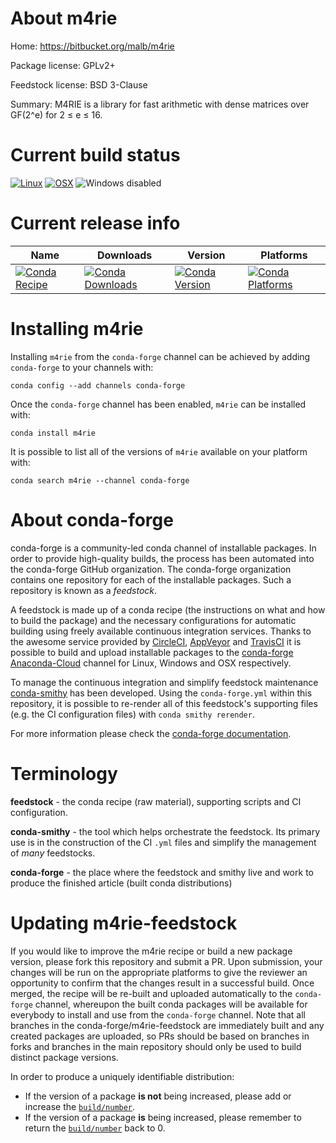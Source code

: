 About m4rie
===========

Home: https://bitbucket.org/malb/m4rie

Package license: GPLv2+

Feedstock license: BSD 3-Clause

Summary: M4RIE is a library for fast arithmetic with dense matrices over GF(2^e) for 2 ≤ e ≤ 16.



Current build status
====================

[![Linux](https://img.shields.io/circleci/project/github/conda-forge/m4rie-feedstock/master.svg?label=Linux)](https://circleci.com/gh/conda-forge/m4rie-feedstock)
[![OSX](https://img.shields.io/travis/conda-forge/m4rie-feedstock/master.svg?label=macOS)](https://travis-ci.org/conda-forge/m4rie-feedstock)
![Windows disabled](https://img.shields.io/badge/Windows-disabled-lightgrey.svg)

Current release info
====================

| Name | Downloads | Version | Platforms |
| --- | --- | --- | --- |
| [![Conda Recipe](https://img.shields.io/badge/recipe-m4rie-green.svg)](https://anaconda.org/conda-forge/m4rie) | [![Conda Downloads](https://img.shields.io/conda/dn/conda-forge/m4rie.svg)](https://anaconda.org/conda-forge/m4rie) | [![Conda Version](https://img.shields.io/conda/vn/conda-forge/m4rie.svg)](https://anaconda.org/conda-forge/m4rie) | [![Conda Platforms](https://img.shields.io/conda/pn/conda-forge/m4rie.svg)](https://anaconda.org/conda-forge/m4rie) |

Installing m4rie
================

Installing `m4rie` from the `conda-forge` channel can be achieved by adding `conda-forge` to your channels with:

```
conda config --add channels conda-forge
```

Once the `conda-forge` channel has been enabled, `m4rie` can be installed with:

```
conda install m4rie
```

It is possible to list all of the versions of `m4rie` available on your platform with:

```
conda search m4rie --channel conda-forge
```


About conda-forge
=================

conda-forge is a community-led conda channel of installable packages.
In order to provide high-quality builds, the process has been automated into the
conda-forge GitHub organization. The conda-forge organization contains one repository
for each of the installable packages. Such a repository is known as a *feedstock*.

A feedstock is made up of a conda recipe (the instructions on what and how to build
the package) and the necessary configurations for automatic building using freely
available continuous integration services. Thanks to the awesome service provided by
[CircleCI](https://circleci.com/), [AppVeyor](https://www.appveyor.com/)
and [TravisCI](https://travis-ci.org/) it is possible to build and upload installable
packages to the [conda-forge](https://anaconda.org/conda-forge)
[Anaconda-Cloud](https://anaconda.org/) channel for Linux, Windows and OSX respectively.

To manage the continuous integration and simplify feedstock maintenance
[conda-smithy](https://github.com/conda-forge/conda-smithy) has been developed.
Using the ``conda-forge.yml`` within this repository, it is possible to re-render all of
this feedstock's supporting files (e.g. the CI configuration files) with ``conda smithy rerender``.

For more information please check the [conda-forge documentation](https://conda-forge.org/docs/).

Terminology
===========

**feedstock** - the conda recipe (raw material), supporting scripts and CI configuration.

**conda-smithy** - the tool which helps orchestrate the feedstock.
                   Its primary use is in the construction of the CI ``.yml`` files
                   and simplify the management of *many* feedstocks.

**conda-forge** - the place where the feedstock and smithy live and work to
                  produce the finished article (built conda distributions)


Updating m4rie-feedstock
========================

If you would like to improve the m4rie recipe or build a new
package version, please fork this repository and submit a PR. Upon submission,
your changes will be run on the appropriate platforms to give the reviewer an
opportunity to confirm that the changes result in a successful build. Once
merged, the recipe will be re-built and uploaded automatically to the
`conda-forge` channel, whereupon the built conda packages will be available for
everybody to install and use from the `conda-forge` channel.
Note that all branches in the conda-forge/m4rie-feedstock are
immediately built and any created packages are uploaded, so PRs should be based
on branches in forks and branches in the main repository should only be used to
build distinct package versions.

In order to produce a uniquely identifiable distribution:
 * If the version of a package **is not** being increased, please add or increase
   the [``build/number``](https://conda.io/docs/user-guide/tasks/build-packages/define-metadata.html#build-number-and-string).
 * If the version of a package **is** being increased, please remember to return
   the [``build/number``](https://conda.io/docs/user-guide/tasks/build-packages/define-metadata.html#build-number-and-string)
   back to 0.

